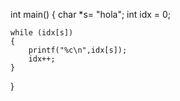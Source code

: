 int main()
{
	char *s= "hola";
	int idx = 0;

	while (idx[s])
	{
		printf("%c\n",idx[s]);
		idx++;
	}
}
